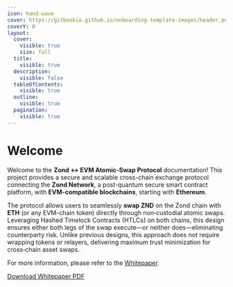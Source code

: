 ```yaml
---
icon: hand-wave
cover: https://gitbookio.github.io/onboarding-template-images/header.png
coverY: 0
layout:
  cover:
    visible: true
    size: full
  title:
    visible: true
  description:
    visible: false
  tableOfContents:
    visible: true
  outline:
    visible: true
  pagination:
    visible: true
---
```


# Welcome

Welcome to the **Zond ↔ EVM Atomic‑Swap Protocol** documentation! This project provides a secure and scalable cross-chain exchange protocol connecting the **Zond Network**, a post-quantum secure smart contract platform, with **EVM-compatible blockchains**, starting with **Ethereum**.

The protocol allows users to seamlessly **swap ZND** on the Zond chain with **ETH** (or any EVM-chain token) directly through non‑custodial atomic swaps. Leveraging Hashed Timelock Contracts (HTLCs) on both chains, this design ensures either both legs of the swap execute—or neither does—eliminating counterparty risk. Unlike previous designs, this approach does not require wrapping tokens or relayers, delivering maximum trust minimization for cross‑chain asset swaps.

For more information, please refer to the [Whitepaper](whitepaper/abstract.md).

[Download Whitepaper PDF](https://github.com/zondethorg/docs/blob/atomic-swap/whitepaper/whitepaper.pdf)
